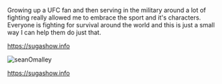 Growing up a UFC fan and then serving in the military around a lot of fighting really allowed me to embrace the sport and it's characters. 
Everyone is fighting for survival around the world and this is just a small way I can help them do just that.

https://sugashow.info

![seanOmalley](https://user-images.githubusercontent.com/70792923/213180025-495b2f45-ed73-4eeb-a8a9-f9aa3d849497.jpg)

https://sugashow.info
